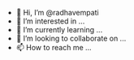 - 👋 Hi, I’m @radhavempati
- 👀 I’m interested in ...
- 🌱 I’m currently learning ...
- 💞️ I’m looking to collaborate on ...
- 📫 How to reach me ...

<!---
radhavempati/radhavempati is a ✨ special ✨ repository because its `README.md` (this file) appears on your GitHub profile.
You can click the Preview link to take a look at your changes.
--->
